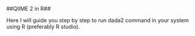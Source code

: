 ##QIIME 2 in R##

Here I will guide you step by step to run dada2 command in your system using R (preferably R studio). 

